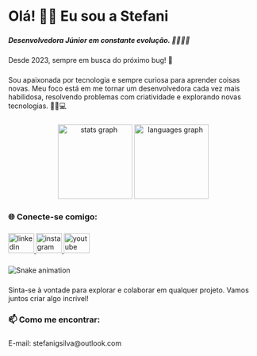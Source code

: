 <h1 align="left">Olá! 👋🏾 Eu sou a Stefani</h1>

###

<h5 align="left">Desenvolvedora Júnior em constante evolução. 👩🏾‍💻🚀</h5>

###

<p align="left">Desde 2023, sempre em busca do próximo bug! 🐛</p>

###

<p align="left">Sou apaixonada por tecnologia e sempre curiosa para aprender coisas novas. Meu foco está em me tornar um desenvolvedora cada vez mais habilidosa, resolvendo problemas com criatividade e explorando novas tecnologias. 🎯💡💻</p>

###

<div align="center">
  <img src="https://github-readme-stats.vercel.app/api?username=StefaniSS&hide_title=false&hide_rank=false&show_icons=true&include_all_commits=true&count_private=true&disable_animations=false&theme=dracula&locale=en&hide_border=false&order=1" height="150" alt="stats graph"  />
  <img src="https://github-readme-stats.vercel.app/api/top-langs?username=StefaniSS&locale=en&hide_title=false&layout=compact&card_width=320&langs_count=5&theme=dracula&hide_border=false&order=2" height="150" alt="languages graph"  />
</div>

###

<h3 align="left">🌐 Conecte-se comigo:</h3>

###

<div align="left">
  <a href="https://www.linkedin.com/in/stefani-silva-720b9b290/" target="_blank">
    <img src="https://raw.githubusercontent.com/maurodesouza/profile-readme-generator/master/src/assets/icons/social/linkedin/default.svg" width="52" height="40" alt="linkedin logo"  />
  </a>
  <a href="https://www.instagram.com/dev_inprogress/" target="_blank">
    <img src="https://raw.githubusercontent.com/maurodesouza/profile-readme-generator/master/src/assets/icons/social/instagram/default.svg" width="52" height="40" alt="instagram logo"  />
  </a>
  <a href="https://www.youtube.com/@dev_inprogress" target="_blank">
    <img src="https://raw.githubusercontent.com/maurodesouza/profile-readme-generator/master/src/assets/icons/social/youtube/default.svg" width="52" height="40" alt="youtube logo"  />
  </a>
</div>

###

![Snake animation](https://github.com/StefaniSS/StefaniSS/output/snake.svg)


###

<p align="left">Sinta-se à vontade para explorar e colaborar em qualquer projeto. Vamos juntos criar algo incrível!</p>

###

<h3 align="left">📫 Como me encontrar:</h3>

###

<p align="left">E-mail: stefanigsilva@outlook.com</p>

###
